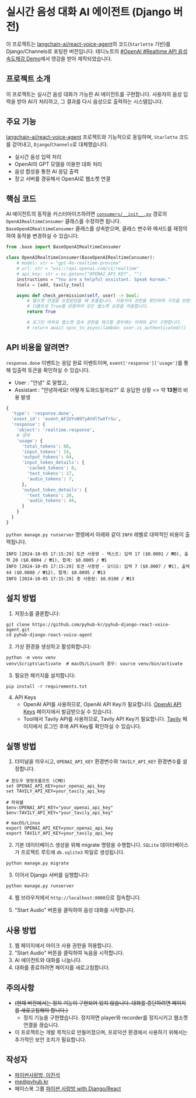# 실시간 음성 대화 AI 에이전트 (Django 버전)

이 프로젝트는 [langchain-ai/react-voice-agent](https://github.com/langchain-ai/react-voice-agent)의 코드(`Starlette` 기반)를
Django/Channels로 포팅한 버전입니다.
테디노트의 [#OpenAI #Realtime API 음성 속도체감 Demo](https://www.youtube.com/watch?v=8uzUJR51CBg)에서 영감을 받아 제작되었습니다.

## 프로젝트 소개

이 프로젝트는 실시간 음성 대화가 가능한 AI 에이전트를 구현합니다. 사용자의 음성 입력을 받아 AI가 처리하고, 그 결과를 다시 음성으로 출력하는 시스템입니다.

## 주요 기능

[langchain-ai/react-voice-agent](https://github.com/langchain-ai/react-voice-agent) 프로젝트와 기능적으로 동일하며,
`Starlette` 코드를 걷어내고, `Django`/`Channels`로 대체했습니다.

- 실시간 음성 입력 처리
- OpenAI의 GPT 모델을 이용한 대화 처리
- 음성 합성을 통한 AI 응답 출력
- 장고 서버를 경유해서 OpenAI로 웹소켓 연결

## 핵심 코드

AI 에이전트의 동작을 커스터마이즈하려면 [`consumers/__init__.py`](./consumers/__init__.py) 경로의 `OpenAIRealtimeConsumer` 클래스를 수정하면 됩니다.
`BaseOpenAIRealtimeConsumer` 클래스를 상속받으며, 클래스 변수와 메서드를 재정의하여 동작을 변경하실 수 있습니다.

```python
from .base import BaseOpenAIRealtimeConsumer

class OpenAIRealtimeConsumer(BaseOpenAIRealtimeConsumer):
    # model: str = "gpt-4o-realtime-preview"
    # url: str = "wss://api.openai.com/v1/realtime"
    # api_key: str = os.getenv("OPENAI_API_KEY", "")
    instructions = "You are a helpful assistant. Speak Korean."
    tools = [add, tavily_tool]

    async def check_permission(self, user) -> bool:
        # 웹소켓 연결을 요청받았을 때 호출됩니다. 사용자의 권한을 확인하며 거짓을 반환하면 웹소켓 연결 요청을 거부합니다.
        # 디폴트로 True를 반환하여 모든 웹소켓 요청을 허용합니다.
        return True

        # 로그인 여부로 웹소켓 접속 권한을 체크할 경우에는 아래와 같이 구현합니다.
        # return await sync_to_async(lambda: user.is_authenticated)()        
```

## API 비용을 알려면?

`response.done` 이벤트는 응답 완료 이벤트이며, `event['response']['usage']`를 통해 입출력 토큰을 확인하실 수 있습니다. 

+ User : "안녕" 로 말했고,
+ Assistant : "안녕하세요! 어떻게 도와드릴까요?" 로 응답한 상황 => 약 **13원**의 비용 발생

```python
{
  'type': 'response.done',
  'event_id': 'event_AF2UYvN9TyAYdlTwXfrSu',
  'response': {
    'object': 'realtime.response',
    # 생략
    'usage': {
      'total_tokens': 88,
      'input_tokens': 24,
      'output_tokens': 64,
      'input_token_details': {
        'cached_tokens': 0,
        'text_tokens': 17,
        'audio_tokens': 7,
      },
      'output_token_details': {
        'text_tokens': 20,
        'audio_tokens': 44,
      }
    }
  }
}

```

`python manage.py runserver` 명령에서 아래와 같이 `INFO` 레벨로 대략적인 비용이 출력됩니다.

```
INFO [2024-10-05 17:15:29] 토큰 사용량 - 텍스트: 입력 17 ($0.0001 / ₩0), 출력 20 ($0.0004 / ₩1), 합계: $0.0005 / ₩1
INFO [2024-10-05 17:15:29] 토큰 사용량 - 오디오: 입력 7 ($0.0007 / ₩1), 출력 44 ($0.0088 / ₩12), 합계: $0.0095 / ₩13
INFO [2024-10-05 17:15:29] 총 사용량: $0.0100 / ₩13
```

## 설치 방법

1. 저장소를 클론합니다:

```shell
git clone https://github.com/pyhub-kr/pyhub-django-react-voice-agent.git
cd pyhub-django-react-voice-agent
```

2. 가상 환경을 생성하고 활성화합니다:

```shell
python -m venv venv
venv\Scripts\activate  # macOS/Linux의 경우: source venv/bin/activate 
```

3. 필요한 패키지를 설치합니다:

```shell
pip install -r requirements.txt
```

4. API Keys
    - OpenAI API를 사용하므로, OpenAI API Key가 필요합니다. [OpenAI API Keys](https://platform.openai.com/account/api-keys) 페이지에서 발급받으실 수 있습니다.
    - Tool에서 Tavily API를 사용하므로, Tavily API Key가 필요합니다. [Tavily](https://tavily.com/) 페이지에서 로그인 후에 API Key를 확인하실 수 있습니다. 

## 실행 방법

1. 터미널을 띄우시고, `OPENAI_API_KEY` 환경변수와 `TAVILY_API_KEY` 환경변수를 설정합니다.

```shell
# 윈도우 명령프롬프트 (CMD)
set OPENAI_API_KEY=your_openai_api_key
set TAVILY_API_KEY=your_tavily_api_key

# 파워쉘
$env:OPENAI_API_KEY="your_openai_api_key"
$env:TAVILY_API_KEY="your_tavily_api_key"

# macOS/Linux
export OPENAI_API_KEY=your_openai_api_key
export TAVILY_API_KEY=your_tavily_api_key
```

2. 기본 데이터베이스 생성을 위해 migrate 명령을 수행합니다. `SQLite` 데이터베이스가 프로젝트 루트에 `db.sqlite3` 파일로 생성됩니다.

```shell
python manage.py migrate
```

3. 이어서 Django 서버를 실행합니다:

```shell
python manage.py runserver
```

4. 웹 브라우저에서 `http://localhost:8000`으로 접속합니다.

5. "Start Audio" 버튼을 클릭하여 음성 대화를 시작합니다.

## 사용 방법

1. 웹 페이지에서 마이크 사용 권한을 허용합니다.
2. "Start Audio" 버튼을 클릭하여 녹음을 시작합니다.
3. AI 에이전트와 대화를 나눕니다.
4. 대화를 종료하려면 페이지를 새로고침합니다.

## 주의사항

- ~~(현재 버전에서는 정지 기능이 구현되어 있지 않습니다. 대화를 중단하려면 페이지를 새로고침해야 합니다.)~~
    - 정지 기능을 구현했습니다. 정지하면 player와 recorder를 정지시키고 웹소켓 연결을 끊습니다. 
- 이 프로젝트는 개발 목적으로 만들어졌으며, 프로덕션 환경에서 사용하기 위해서는 추가적인 보안 조치가 필요합니다.

## 작성자

+ [파이썬사랑방, 이진석](https://www.inflearn.com/users/25058/@pyhub)
+ me@pyhub.kr
+ 페이스북 그룹 [파이썬 사랑방 with Django/React](https://www.facebook.com/groups/askdjango)

